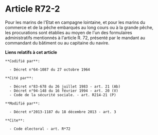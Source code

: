 # Article R72-2

Pour les marins de l'Etat en campagne lointaine, et pour les marins du commerce et de la pêche embarqués au long cours ou à
la grande pêche, les procurations sont établies au moyen de l'un des formulaires administratifs mentionnés à l'article R. 72,
présenté par le mandant au commandant du bâtiment ou au capitaine du navire.

**Liens relatifs à cet article**

	**Codifié par**:

	  - Décret n°64-1087 du 27 octobre 1964

	**Cité par**:

	  - Décret n°83-678 du 26 juillet 1983 - art. 21 (Ab)
	  - Décret n°94-148 du 16 février 1994 - art. 20 (V)
	  - Code de la sécurité sociale. - art. R214-21 (P)

	**Modifié par**:

	  - Décret n°2013-1187 du 18 décembre 2013 - art. 3

	**Cite**:

	  - Code électoral - art. R*72
